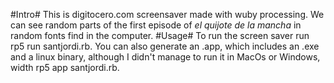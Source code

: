#Intro#
This is digitocero.com screensaver made with wuby processing.
We can see random parts of the first episode of _el quijote de
la mancha_ in random fonts find in the computer.
#Usage#
To run the screen saver run rp5 run santjordi.rb.
You can also generate an .app, which includes an .exe and a
linux binary, although I didn't manage to run it in MacOs or
Windows, width rp5 app santjordi.rb.

